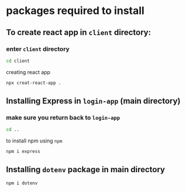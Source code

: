 # packages required to install
## To create react app in `client` directory:
### enter `client` directory
```bash
cd client
```
creating react app
```bash
npx creat-react-app .
```
## Installing Express in `login-app` (main directory)
### make sure you return back to `login-app`
```bash
cd ..
```
to install npm using `npm`
```bash
npm i express
```
## Installing `dotenv` package in main directory
```bash
npm i dotenv
```